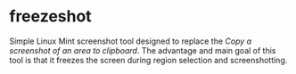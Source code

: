 # freezeshot

Simple Linux Mint screenshot tool designed to replace the *Copy a screenshot of an area to clipboard*. The advantage and main goal of this tool is that it freezes the screen during region selection and screenshotting.
